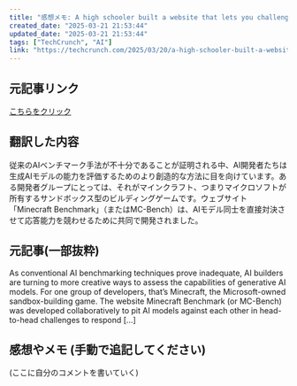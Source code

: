 ```yaml
---
title: "感想メモ: A high schooler built a website that lets you challenge AI models to a Minecraft build-off"
created_date: "2025-03-21 21:53:44"
updated_date: "2025-03-21 21:53:44"
tags: ["TechCrunch", "AI"]
link: "https://techcrunch.com/2025/03/20/a-high-schooler-built-a-website-that-lets-you-challenge-ai-models-to-a-minecraft-build-off/"
---
```

## 元記事リンク
[こちらをクリック](https://techcrunch.com/2025/03/20/a-high-schooler-built-a-website-that-lets-you-challenge-ai-models-to-a-minecraft-build-off/)

## 翻訳した内容
従来のAIベンチマーク手法が不十分であることが証明される中、AI開発者たちは生成AIモデルの能力を評価するためのより創造的な方法に目を向けています。ある開発者グループにとっては、それがマインクラフト、つまりマイクロソフトが所有するサンドボックス型のビルディングゲームです。ウェブサイト「Minecraft Benchmark」（またはMC-Bench）は、AIモデル同士を直接対決させて応答能力を競わせるために共同で開発されました。

## 元記事(一部抜粋)
As conventional AI benchmarking techniques prove inadequate, AI builders are turning to more creative ways to assess the capabilities of generative AI models. For one group of developers, that’s Minecraft, the Microsoft-owned sandbox-building game. The website Minecraft Benchmark (or MC-Bench) was developed collaboratively to pit AI models against each other in head-to-head challenges to respond […]

## 感想やメモ (手動で追記してください)
(ここに自分のコメントを書いていく)
